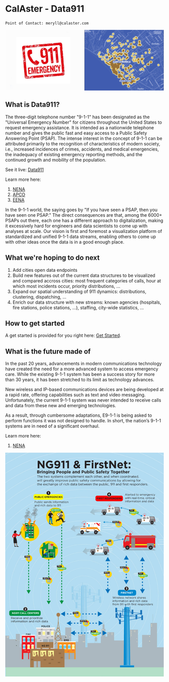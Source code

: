# CalAster - Data911

`Point of Contact: meryll@calaster.com`

![Banner](/wiki/assets/banner.png)

## What is Data911?

The three-digit telephone number "9-1-1" has been designated as the "Universal Emergency Number" for citizens throughout the United States to request emergency assistance. It is intended as a nationwide telephone number and gives the public fast and easy access to a Public Safety Answering Point (PSAP). The intense interest in the concept of 9-1-1 can be attributed primarily to the recognition of characteristics of modern society, i.e., increased incidences of crimes, accidents, and medical emergencies, the inadequacy of existing emergency reporting methods, and the continued growth and mobility of the population.

See it live: [Data911](https://911.calaster.com)

Learn more here:

1.  [NENA](https://www.nena.org/)
2.  [APCO](https://www.apcointl.org/)
3.  [EENA](https://eena.org/)

In the 9-1-1 world, the saying goes by "If you have seen a PSAP, then you have seen one PSAP." The direct consequences are that, among the 6000+ PSAPs out there, each one has a different approach to digitalization, making it excessively hard for engineers and data scientists to come up with analyses at scale. Our vision is first and foremost a visualization platform of standardized and unified 9-1-1 data streams, enabling others to come up with other ideas once the data is in a good enough place.

## What we're hoping to do next

1.  Add cities open data endpoints
2.  Build new features out of the current data structures to be visualized and compared accross cities: most frequent categories of calls, hour at which most incidents occur, priority distributions, ...
3.  Expand our spatial understanding of 911 dynamics: distributions, clustering, dispatching, ...
4.  Enrich our data structure with new streams: known agencies (hospitals, fire stations, police stations, ...), staffing, city-wide statistics, ...

## How to get started

A get started is provided for you right here: [Get Started](https://github.com/cal-aster/data911/blob/master/wiki/get_started.md).

## What is the future made of

In the past 20 years, advancements in modern communications technology have created the need for a more advanced system to access emergency care. While the existing 9-1-1 system has been a success story for more than 30 years, it has been stretched to its limit as technology advances.

New wireless and IP-based communications devices are being developed at a rapid rate, offering capabilities such as text and video messaging. Unfortunately, the current 9-1-1 system was never intended to receive calls and data from these new and emerging technologies.

As a result, through cumbersome adaptations, E9-1-1 is being asked to perform functions it was not designed to handle. In short, the nation’s 9-1-1 systems are in need of a significant overhaul.

Learn more here:

1.  [NENA](https://www.nena.org/page/NG911_Project)

![NG911 Infographic](/wiki/assets/NG911-infographic.jpg)

